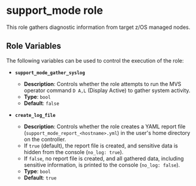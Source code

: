 # support_mode role
This role gathers diagnostic information from target z/OS managed nodes.

## Role Variables
The following variables can be used to control the execution of the role:

* **`support_mode_gather_syslog`**
    * **Description**: Controls whether the role attempts to run the MVS operator command `D A,L` (Display Active) to gather system activity.
    * **Type**: `bool`
    * **Default**: `false`

* **`create_log_file`**
    * **Description**: Controls whether the role creates a YAML report file (`support_mode_report_<hostname>.yml`) in the user's home directory on the controller.
    * If `true` (default), the report file is created, and sensitive data is hidden from the console (`no_log: true`).
    * If `false`, no report file is created, and all gathered data, including sensitive information, is printed to the console (`no_log: false`).
    * **Type**: `bool`
    * **Default**: `true`